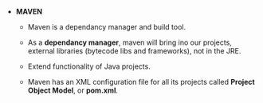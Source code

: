 * **MAVEN**
    * Maven is a dependancy manager and build tool.
    
    * As a **dependancy manager**, maven will bring ino our projects, external
      libraries (bytecode libs and frameworks), not in the JRE.

    * Extend functionality of Java projects.
    * Maven has an XML configuration file for all its projects called
      **Project Object Model**, or **pom.xml**. 
